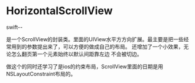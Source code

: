 # HorizontalScrollView

swift--

是一个ScrollView的封装类。里面的UIView水平方方向扩展。最主要是把一些经常用到的参数提出来了，可以方便的做成自己的布局。
还增加了一个小效果，无论怎么翻页第一个元素始终以默认间距靠左边 不会被切边。

做这个的同时还学习了是ios的约束布局，ScrollView里面的日期是用NSLayoutConstraint布局的。
